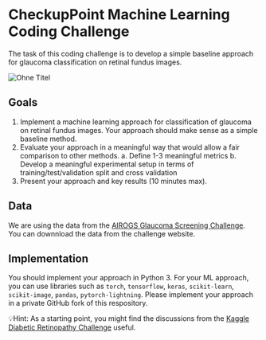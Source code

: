 # CheckupPoint Machine Learning Coding Challenge

The task of this coding challenge is to develop a simple baseline approach for glaucoma classification on retinal fundus images.


![Ohne Titel](https://user-images.githubusercontent.com/2522480/149496885-700aa21d-607d-400f-8280-99602af56162.png)


## Goals

1. Implement a machine learning approach for classification of glaucoma on retinal fundus images. Your approach should make sense as a simple baseline method.
2. Evaluate your approach in a meaningful way that would allow a fair comparison to other methods. 
  a. Define 1-3 meaningful metrics
  b. Develop a meaningful experimental setup in terms of training/test/validation split and cross validation
3. Present your approach and key results (10 minutes max).

## Data

We are using the data from the [AIROGS Glaucoma Screening Challenge](https://airogs.grand-challenge.org). You can downnload the data from the challenge website. 


## Implementation

You should implement your approach in Python 3. For your ML approach, you can use libraries such as `torch`, `tensorflow`, `keras`, `scikit-learn`, `scikit-image`, `pandas`, `pytorch-lightning`. 
Please implement your approach in a private GitHub fork of this respository.

💡Hint: As a starting point, you might find the discussions from the [Kaggle Diabetic Retinopathy Challenge](https://www.kaggle.com/c/diabetic-retinopathy-detection/code?competitionId=4104&sortBy=voteCount) useful.


